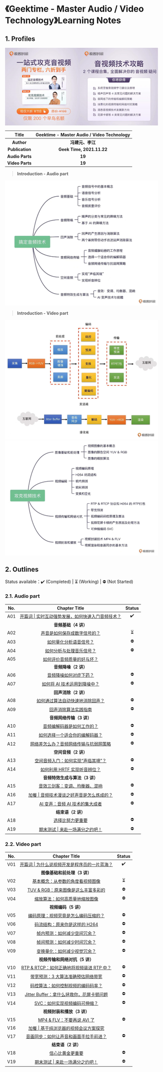 # 《Geektime  - Master Audio / Video Technology》Learning Notes



## 1. Profiles

<img src="assets/cover.png" alt="Redis 4.x Cookbook" style="zoom: 80%;" />

|    **Title**    | **Geektime  - Master Audio / Video Technology** |
| :-------------: | :---------------------------------------------: |
|   **Author**    |                **冯建元、李江**                 |
| **Publication** |            **Geek Time, 2021.11.22**            |
| **Audio Parts** |                     **19**                      |
| **Video Parts** |                     **19**                      |


> **Introduction - Audio part**

<img src="assets/a0-1.png" alt="audio introduction" style="zoom:50%;" />



> **Introduction - Video part**

<img src="assets/v0-1.png" alt="video outline - 1" style="zoom:50%;" />

<img src="assets/v0-2.png" alt="image-20220108155536791" style="zoom:50%;" />





## 2. Outlines 

Status available：:heavy_check_mark: (Completed) | :hourglass_flowing_sand: (Working) | :no_entry: (Not Started)

### 2.1. Audio part

| No.  |                        Chapter Title                         |          Status          |
| :--: | :----------------------------------------------------------: | :----------------------: |
| A01  | [开篇词 \| 实时互动强势发展，如何快速入门音频技术？](./A01.md) |    :heavy_check_mark:    |
|      |                     **音频基础（4 讲）**                     |                          |
| A02  |           [声音是如何保存成数字信号的？](./A02.md)           | :hourglass_flowing_sand: |
| A03  |              [如何量化分析语音信号？](./A03.md)              |        :no_entry:        |
| A04  |             [如何分析与处理音乐信号？](./A04.md)             |        :no_entry:        |
| A05  |            [如何评价音频质量的好与坏？](./A05.md)            |                          |
|      |                     **音频降噪（2 讲）**                     |                          |
| A06  |              [音频降噪如何对症下药？](./A06.md)              |        :no_entry:        |
| A07  |           [如何将 AI 技术运用到降噪中？](./A07.md)           |        :no_entry:        |
|      |                     **回声消除（2 讲）**                     |                          |
| A08  |         [如何通过算法自动快速地消除回声？](./A08.md)         |        :no_entry:        |
| A09  |               [回声消除算法实践指南](./A09.md)               |        :no_entry:        |
|      |                   **音频网络传输（3 讲）**                   |                          |
| A10  |            [音频编解码器是如何工作的？](./A10.md)            |        :no_entry:        |
| A11  |          [如何选择一个适合你的编解码器？](./A11.md)          |        :no_entry:        |
| A12  |      [网络差怎么办？音频网络传输与抗弱网策略](./A12.md)      |        :no_entry:        |
|      |                     **空间音频（2 讲）**                     |                          |
| A13  |        [空间音频入门：如何实现“声临其境”？](./A13.md)        |        :no_entry:        |
| A14  |           [如何利用 HRTF 实现听音辨位？](./A14.md)           |        :no_entry:        |
|      |                **音频特效生成与算法（3 讲）**                |                          |
| A15  |          [音效三剑客：变调、均衡器、混响](./A15.md)          |        :no_entry:        |
| A16  |    [加餐 \| 音频技术漫谈之好声音是怎么炼成的？](./A16.md)    |        :no_entry:        |
| A17  |         [AI 变声：音频 AI 技术的集大成者](./A17.md)          |        :no_entry:        |
|      |                      **结束语（2 讲）**                      |                          |
| A18  |                 [选择比努力更重要](./A18.md)                 |        :no_entry:        |
| A19  |         [期末测试 \| 来赴一场满分之约吧！](./A19.md)         |        :no_entry:        |



### 2.2. Video part

| No.  |                       Chapter Title                        |          Status          |
| :--: | :--------------------------------------------------------: | :----------------------: |
| V01  | [开篇词 \| 为什么说视频开发是程序员的一片蓝海？](./V01.md) |    :heavy_check_mark:    |
|      |                **图像基础和前处理（3 讲）**                |                          |
| V02  |        [基本概念：从参数的角度看视频图像](./V02.md)        | :hourglass_flowing_sand: |
| V03  |      [TUV & RGB：原来图像是这么丰富多彩的](./V03.md)       |        :no_entry:        |
| V04  |         [缩放算法：如何高质量地缩放图像](./V04.md)         |        :no_entry:        |
|      |                    **视频编码（5 讲）**                    |                          |
| V05  |      [编码原理：视频究竟是怎么编码压缩的？](./V05.md)      |        :no_entry:        |
| V06  |         [码流结构：原来你是这样的 H264](./V06.md)          |        :no_entry:        |
| V07  |          [帧内预测：如何减少空间冗余？](./V07.md)          |        :no_entry:        |
| V08  |          [帧间预测：如何减少时间冗余？](./V08.md)          |        :no_entry:        |
| V09  |          [变换量化：如何减少视觉冗余？](./V09.md)          |        :no_entry:        |
|      |               **视频传输和网络对抗（5 讲）**               |                          |
| V10  |   [RTP & RTCP：如何正确地将视频装进 RTP 中？](./V10.md)    |        :no_entry:        |
| V11  |       [带宽预测：3 大算法准确预估网络带宽](./V11.md)       |        :no_entry:        |
| V12  |       [码控算法：如何控制视频的编码码率？](./V12.md)       |        :no_entry:        |
| V13  |   [Jitter Buffer：拿什么拯救你，花屏卡顿问题](./V13.md)    |        :no_entry:        |
| V14  |         [SVC：如何实现视频编码可伸缩？](./V14.md)          |        :no_entry:        |
|      |                 **视频封装和播放（3 讲）**                 |                          |
| V15  |           [MP4 & FLV：不要再说 AVI 了](./V15.md)           |        :no_entry:        |
| V16  |     [加餐 \| 基于纯浏览器的视频会议方案探究](./V16.md)     |                          |
| V17  |     [音画同步：如何让声音和画面手拉手前进？](./V17.md)     |        :no_entry:        |
|      |                     **结束语（2 讲）**                     |                          |
| V18  |                [信心比黄金更重要](./V18.md)                |        :no_entry:        |
| V19  |        [期末测试 \| 来赴一场满分之约吧！](./V19.md)        |        :no_entry:        |





